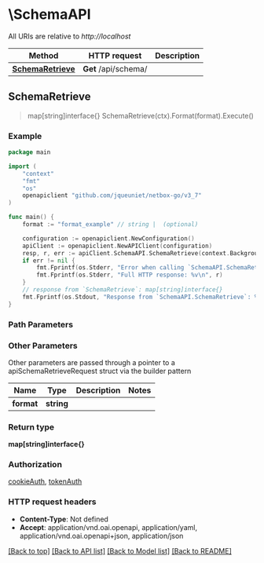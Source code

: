 # \SchemaAPI

All URIs are relative to *http://localhost*

Method | HTTP request | Description
------------- | ------------- | -------------
[**SchemaRetrieve**](SchemaAPI.md#SchemaRetrieve) | **Get** /api/schema/ | 



## SchemaRetrieve

> map[string]interface{} SchemaRetrieve(ctx).Format(format).Execute()





### Example

```go
package main

import (
	"context"
	"fmt"
	"os"
	openapiclient "github.com/jqueuniet/netbox-go/v3_7"
)

func main() {
	format := "format_example" // string |  (optional)

	configuration := openapiclient.NewConfiguration()
	apiClient := openapiclient.NewAPIClient(configuration)
	resp, r, err := apiClient.SchemaAPI.SchemaRetrieve(context.Background()).Format(format).Execute()
	if err != nil {
		fmt.Fprintf(os.Stderr, "Error when calling `SchemaAPI.SchemaRetrieve``: %v\n", err)
		fmt.Fprintf(os.Stderr, "Full HTTP response: %v\n", r)
	}
	// response from `SchemaRetrieve`: map[string]interface{}
	fmt.Fprintf(os.Stdout, "Response from `SchemaAPI.SchemaRetrieve`: %v\n", resp)
}
```

### Path Parameters



### Other Parameters

Other parameters are passed through a pointer to a apiSchemaRetrieveRequest struct via the builder pattern


Name | Type | Description  | Notes
------------- | ------------- | ------------- | -------------
 **format** | **string** |  | 

### Return type

**map[string]interface{}**

### Authorization

[cookieAuth](../README.md#cookieAuth), [tokenAuth](../README.md#tokenAuth)

### HTTP request headers

- **Content-Type**: Not defined
- **Accept**: application/vnd.oai.openapi, application/yaml, application/vnd.oai.openapi+json, application/json

[[Back to top]](#) [[Back to API list]](../README.md#documentation-for-api-endpoints)
[[Back to Model list]](../README.md#documentation-for-models)
[[Back to README]](../README.md)

